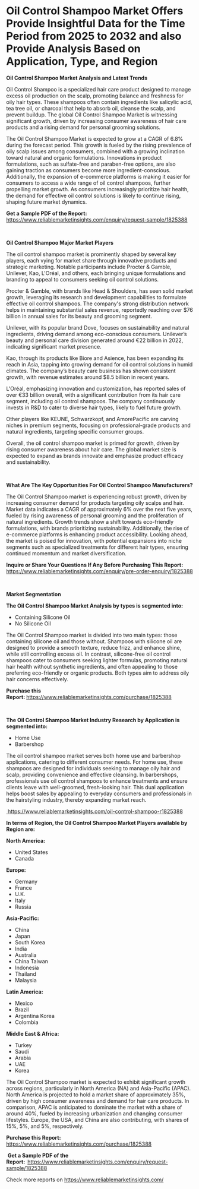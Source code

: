 <p><h1>Oil Control Shampoo Market Offers Provide Insightful Data for the Time Period from 2025 to 2032 and also Provide Analysis Based on Application, Type, and Region</h1></p><p><strong>Oil Control Shampoo Market Analysis and Latest Trends</strong></p>
<p><p>Oil Control Shampoo is a specialized hair care product designed to manage excess oil production on the scalp, promoting balance and freshness for oily hair types. These shampoos often contain ingredients like salicylic acid, tea tree oil, or charcoal that help to absorb oil, cleanse the scalp, and prevent buildup. The global Oil Control Shampoo Market is witnessing significant growth, driven by increasing consumer awareness of hair care products and a rising demand for personal grooming solutions.</p><p>The Oil Control Shampoo Market is expected to grow at a CAGR of 6.8% during the forecast period. This growth is fueled by the rising prevalence of oily scalp issues among consumers, combined with a growing inclination toward natural and organic formulations. Innovations in product formulations, such as sulfate-free and paraben-free options, are also gaining traction as consumers become more ingredient-conscious. Additionally, the expansion of e-commerce platforms is making it easier for consumers to access a wide range of oil control shampoos, further propelling market growth. As consumers increasingly prioritize hair health, the demand for effective oil control solutions is likely to continue rising, shaping future market dynamics.</p></p>
<p><strong>Get a Sample PDF of the Report:&nbsp;</strong> <a href="https://www.reliablemarketinsights.com/enquiry/request-sample/1825388?utm_campaign=1894&utm_medium=2&utm_source=Github&utm_content=ia&utm_term=07022025&utm_id=oil-control-shampoo">https://www.reliablemarketinsights.com/enquiry/request-sample/1825388</a></p>
<p>&nbsp;</p>
<p><strong>Oil Control Shampoo Major Market Players</strong></p>
<p><p>The oil control shampoo market is prominently shaped by several key players, each vying for market share through innovative products and strategic marketing. Notable participants include Procter & Gamble, Unilever, Kao, L'Oréal, and others, each bringing unique formulations and branding to appeal to consumers seeking oil control solutions.</p><p>Procter & Gamble, with brands like Head & Shoulders, has seen solid market growth, leveraging its research and development capabilities to formulate effective oil control shampoos. The company's strong distribution network helps in maintaining substantial sales revenue, reportedly reaching over $76 billion in annual sales for its beauty and grooming segment.</p><p>Unilever, with its popular brand Dove, focuses on sustainability and natural ingredients, driving demand among eco-conscious consumers. Unilever’s beauty and personal care division generated around €22 billion in 2022, indicating significant market presence.</p><p>Kao, through its products like Biore and Asience, has been expanding its reach in Asia, tapping into growing demand for oil control solutions in humid climates. The company’s beauty care business has shown consistent growth, with revenue estimates around $8.5 billion in recent years.</p><p>L'Oréal, emphasizing innovation and customization, has reported sales of over €33 billion overall, with a significant contribution from its hair care segment, including oil control shampoos. The company continuously invests in R&D to cater to diverse hair types, likely to fuel future growth.</p><p>Other players like KEUNE, Schwarzkopf, and AmorePacific are carving niches in premium segments, focusing on professional-grade products and natural ingredients, targeting specific consumer groups.</p><p>Overall, the oil control shampoo market is primed for growth, driven by rising consumer awareness about hair care. The global market size is expected to expand as brands innovate and emphasize product efficacy and sustainability.</p></p>
<p>&nbsp;</p>
<p><strong>What Are The Key Opportunities For Oil Control Shampoo Manufacturers?</strong></p>
<p><p>The Oil Control Shampoo market is experiencing robust growth, driven by increasing consumer demand for products targeting oily scalps and hair. Market data indicates a CAGR of approximately 6% over the next five years, fueled by rising awareness of personal grooming and the proliferation of natural ingredients. Growth trends show a shift towards eco-friendly formulations, with brands prioritizing sustainability. Additionally, the rise of e-commerce platforms is enhancing product accessibility. Looking ahead, the market is poised for innovation, with potential expansions into niche segments such as specialized treatments for different hair types, ensuring continued momentum and market diversification.</p></p>
<p><strong>Inquire or Share Your Questions If Any Before Purchasing This Report:</strong> <a href="https://www.reliablemarketinsights.com/enquiry/pre-order-enquiry/1825388?utm_campaign=1894&utm_medium=2&utm_source=Github&utm_content=ia&utm_term=07022025&utm_id=oil-control-shampoo">https://www.reliablemarketinsights.com/enquiry/pre-order-enquiry/1825388</a></p>
<p>&nbsp;</p>
<p><strong>Market Segmentation</strong></p>
<p><strong>The Oil Control Shampoo Market Analysis by types is segmented into:</strong></p>
<p><ul><li>Containing Silicone Oil</li><li>No Silicone Oil</li></ul></p>
<p><p>The Oil Control Shampoo market is divided into two main types: those containing silicone oil and those without. Shampoos with silicone oil are designed to provide a smooth texture, reduce frizz, and enhance shine, while still controlling excess oil. In contrast, silicone-free oil control shampoos cater to consumers seeking lighter formulas, promoting natural hair health without synthetic ingredients, and often appealing to those preferring eco-friendly or organic products. Both types aim to address oily hair concerns effectively.</p></p>
<p><strong>Purchase this Report:&nbsp;</strong><a href="https://www.reliablemarketinsights.com/purchase/1825388?utm_campaign=1894&utm_medium=2&utm_source=Github&utm_content=ia&utm_term=07022025&utm_id=oil-control-shampoo">https://www.reliablemarketinsights.com/purchase/1825388</a></p>
<p>&nbsp;</p>
<p><strong>The Oil Control Shampoo Market Industry Research by Application is segmented into:</strong></p>
<p><ul><li>Home Use</li><li>Barbershop</li></ul></p>
<p><p>The oil control shampoo market serves both home use and barbershop applications, catering to different consumer needs. For home use, these shampoos are designed for individuals seeking to manage oily hair and scalp, providing convenience and effective cleansing. In barbershops, professionals use oil control shampoos to enhance treatments and ensure clients leave with well-groomed, fresh-looking hair. This dual application helps boost sales by appealing to everyday consumers and professionals in the hairstyling industry, thereby expanding market reach.</p></p>
<p><a href="https://www.reliablemarketinsights.com/oil-control-shampoo-r1825388?utm_campaign=1894&utm_medium=2&utm_source=Github&utm_content=ia&utm_term=07022025&utm_id=oil-control-shampoo">&nbsp;https://www.reliablemarketinsights.com/oil-control-shampoo-r1825388</a></p>
<p><strong>In terms of Region, the Oil Control Shampoo Market Players available by Region are:</strong></p>
<p>
    <p> <strong> North America: </strong>
        <ul>
            <li>United States</li>
            <li>Canada</li>
        </ul>
        </p> 
    <p> <strong> Europe: </strong>
        <ul>
            <li>Germany</li>
            <li>France</li>
            <li>U.K.</li>
            <li>Italy</li>
            <li>Russia</li>
        </ul>
        </p> 
    <p> <strong> Asia-Pacific: </strong>
        <ul>
            <li>China</li>
            <li>Japan</li>
            <li>South Korea</li>
            <li>India</li>
            <li>Australia</li>
            <li>China Taiwan</li>
            <li>Indonesia</li>
            <li>Thailand</li>
            <li>Malaysia</li>
        </ul>
        </p> 
    <p> <strong> Latin America: </strong>
        <ul>
            <li>Mexico</li>
            <li>Brazil</li>
            <li>Argentina Korea</li>
            <li>Colombia</li>
        </ul>
        </p> 
    <p> <strong> Middle East & Africa: </strong>
        <ul>
            <li>Turkey</li>
            <li>Saudi</li>
            <li>Arabia</li>
            <li>UAE</li>
            <li>Korea</li>
        </ul>
    </p>
    </p>
<p><p>The Oil Control Shampoo market is expected to exhibit significant growth across regions, particularly in North America (NA) and Asia-Pacific (APAC). North America is projected to hold a market share of approximately 35%, driven by high consumer awareness and demand for hair care products. In comparison, APAC is anticipated to dominate the market with a share of around 40%, fueled by increasing urbanization and changing consumer lifestyles. Europe, the USA, and China are also contributing, with shares of 15%, 5%, and 5%, respectively.</p></p>
<p><strong>Purchase this Report: </strong><a href="https://www.reliablemarketinsights.com/purchase/1825388?utm_campaign=1894&utm_medium=2&utm_source=Github&utm_content=ia&utm_term=07022025&utm_id=oil-control-shampoo">https://www.reliablemarketinsights.com/purchase/1825388</a></p>
<p>&nbsp;<strong>Get a Sample PDF of the Report:&nbsp;&nbsp;</strong><a href="https://www.reliablemarketinsights.com/enquiry/request-sample/1825388?utm_campaign=1894&utm_medium=2&utm_source=Github&utm_content=ia&utm_term=07022025&utm_id=oil-control-shampoo">https://www.reliablemarketinsights.com/enquiry/request-sample/1825388</a></p>
<p><strong></strong></p>
<p>Check more reports on <a href="https://www.reliablemarketinsights.com/?utm_campaign=1894&utm_medium=2&utm_source=Github&utm_content=ia&utm_term=07022025&utm_id=oil-control-shampoo">https://www.reliablemarketinsights.com/</a></p>